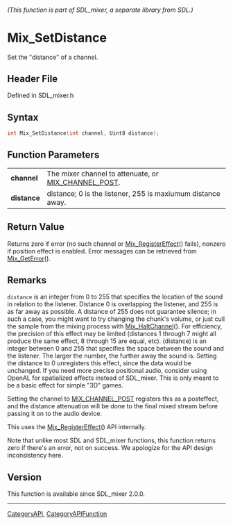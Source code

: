 ###### (This function is part of SDL_mixer, a separate library from SDL.)
# Mix_SetDistance

Set the "distance" of a channel.

## Header File

Defined in SDL_mixer.h

## Syntax

```c
int Mix_SetDistance(int channel, Uint8 distance);

```

## Function Parameters

|                  |                                                                          |
| ---------------- | ------------------------------------------------------------------------ |
| **channel**      | The mixer channel to attenuate, or [MIX_CHANNEL_POST](MIX_CHANNEL_POST). |
| **distance**     | distance; 0 is the listener, 255 is maxiumum distance away.              |

## Return Value

Returns zero if error (no such channel or
[Mix_RegisterEffect](Mix_RegisterEffect)() fails), nonzero if position
effect is enabled. Error messages can be retrieved from
[Mix_GetError](Mix_GetError)().

## Remarks

`distance` is an integer from 0 to 255 that specifies the location of the
sound in relation to the listener. Distance 0 is overlapping the listener,
and 255 is as far away as possible. A distance of 255 does not guarantee
silence; in such a case, you might want to try changing the chunk's volume,
or just cull the sample from the mixing process with
[Mix_HaltChannel](Mix_HaltChannel)(). For efficiency, the precision of this
effect may be limited (distances 1 through 7 might all produce the same
effect, 8 through 15 are equal, etc). (distance) is an integer between 0
and 255 that specifies the space between the sound and the listener. The
larger the number, the further away the sound is. Setting the distance to 0
unregisters this effect, since the data would be unchanged. If you need
more precise positional audio, consider using OpenAL for spatialized
effects instead of SDL_mixer. This is only meant to be a basic effect for
simple "3D" games.

Setting the channel to [MIX_CHANNEL_POST](MIX_CHANNEL_POST) registers this
as a posteffect, and the distance attenuation will be done to the final
mixed stream before passing it on to the audio device.

This uses the [Mix_RegisterEffect](Mix_RegisterEffect)() API internally.

Note that unlike most SDL and SDL_mixer functions, this function returns
zero if there's an error, not on success. We apologize for the API design
inconsistency here.

## Version

This function is available since SDL_mixer 2.0.0.

----
[CategoryAPI](CategoryAPI), [CategoryAPIFunction](CategoryAPIFunction)

